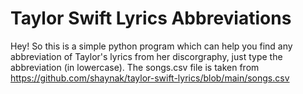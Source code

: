 # Taylor Swift Lyrics Abbreviations
Hey!
So this is a simple python program which can help you find any abbreviation of Taylor's lyrics from her discorgraphy, just type the abbreviation (in lowercase).
The songs.csv file is taken from https://github.com/shaynak/taylor-swift-lyrics/blob/main/songs.csv
